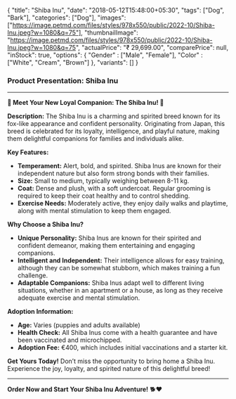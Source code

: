 {
    "title": "Shiba Inu",
    "date": "2018-05-12T15:48:00+05:30",
    "tags": ["Dog", "Bark"],
    "categories": ["Dog"],
    "images": ["https://image.petmd.com/files/styles/978x550/public/2022-10/Shiba-Inu.jpeg?w=1080&q=75"],
    "thumbnailImage": "https://image.petmd.com/files/styles/978x550/public/2022-10/Shiba-Inu.jpeg?w=1080&q=75",
    "actualPrice": "₹ 29,699.00",
    "comparePrice": null,
    "inStock": true,
    "options": {
        "Gender" : ["Male", "Female"],
        "Color" : ["White", "Cream", "Brown"]
    },
    "variants": []
}

### Product Presentation: Shiba Inu

---

**🐾 Meet Your New Loyal Companion: The Shiba Inu! 🐶**

**Description:**
The Shiba Inu is a charming and spirited breed known for its fox-like appearance and confident personality. Originating from Japan, this breed is celebrated for its loyalty, intelligence, and playful nature, making them delightful companions for families and individuals alike.

**Key Features:**
-    **Temperament:** Alert, bold, and spirited. Shiba Inus are known for their independent nature but also form strong bonds with their families.
-    **Size:** Small to medium, typically weighing between 8-11 kg.
-    **Coat:** Dense and plush, with a soft undercoat. Regular grooming is required to keep their coat healthy and to control shedding.
-    **Exercise Needs:** Moderately active, they enjoy daily walks and playtime, along with mental stimulation to keep them engaged.

**Why Choose a Shiba Inu?**
-    **Unique Personality:** Shiba Inus are known for their spirited and confident demeanor, making them entertaining and engaging companions.
-    **Intelligent and Independent:** Their intelligence allows for easy training, although they can be somewhat stubborn, which makes training a fun challenge.
-    **Adaptable Companions:** Shiba Inus adapt well to different living situations, whether in an apartment or a house, as long as they receive adequate exercise and mental stimulation.

**Adoption Information:**
-    **Age:** Varies (puppies and adults available)
-    **Health Check:** All Shiba Inus come with a health guarantee and have been vaccinated and microchipped.
-    **Adoption Fee:** €400, which includes initial vaccinations and a starter kit.

**Get Yours Today!**
Don’t miss the opportunity to bring home a Shiba Inu. Experience the joy, loyalty, and spirited nature of this delightful breed!

---

**Order Now and Start Your Shiba Inu Adventure!** 🐕❤️
